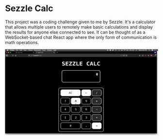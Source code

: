 # Sezzle Calc


This project was a coding challenge given to me by Sezzle. It's a calculator that allows multiple users to remotely make basic calculations and display the results for anyone else connected to see. It can be thought of as a WebSocket-based chat React app where the only form of communication is math operations.

![Sezzle Calc Demo](demo/sezzle-calc-demo.gif)

